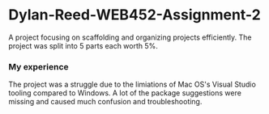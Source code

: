 # Dylan-Reed-WEB452-Assignment-2

A project focusing on scaffolding and organizing projects efficiently. The project was split into 5 parts each worth 5%. 

### My experience
The project was a struggle due to the limiations of Mac OS's Visual Studio tooling compared to Windows. A lot of the package suggestions were missing and caused much confusion and troubleshooting. 
